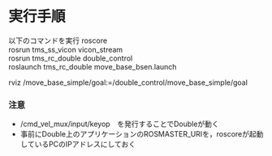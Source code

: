 # 実行手順
以下のコマンドを実行
roscore  
rosrun tms_ss_vicon vicon_stream  
rosrun tms_rc_double double_control  
roslaunch tms_rc_double move_base_bsen.launch  

rviz /move_base_simple/goal:=/double_control/move_base_simple/goal  




### 注意
- /cmd_vel_mux/input/keyop　を発行することでDoubleが動く  
- 事前にDouble上のアプリケーションのROSMASTER_URIを，roscoreが起動しているPCのIPアドレスにしておく